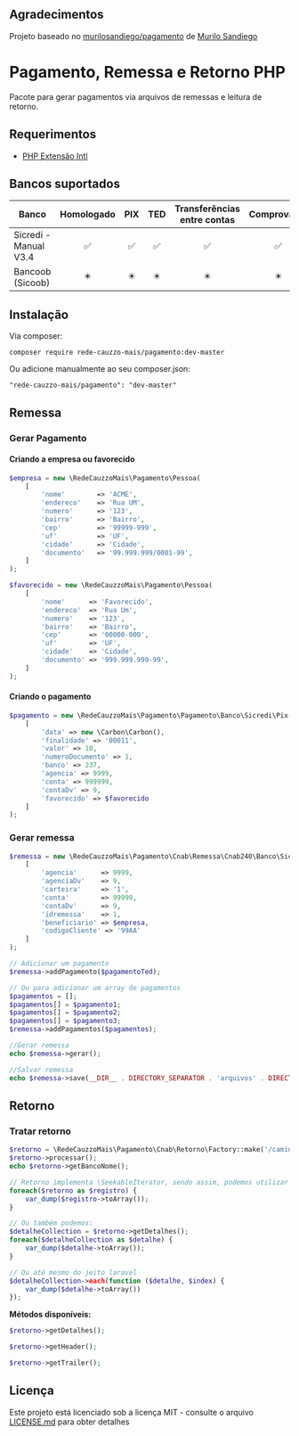 ## Agradecimentos

Projeto baseado no [murilosandiego/pagamento](https://github.com/murilosandiego/pagamento)
de [Murilo Sandiego](https://github.com/murilosandiego)

# Pagamento, Remessa e Retorno PHP

Pacote para gerar pagamentos via arquivos de remessas e leitura de
retorno.

## Requerimentos

- [PHP Extensão Intl](http://php.net/manual/pt_BR/book.intl.php)

## Bancos suportados

| Banco                 |         Homologado         |            PIX             |            TED             | Transferências entre contas |        Comprovante         |
|-----------------------|:--------------------------:|:--------------------------:|:--------------------------:|:----------------------------:|:--------------------------:|
| Sicredi - Manual V3.4 |     :white_check_mark:     |     :white_check_mark:     |     :white_check_mark:     |      :white_check_mark:      |     :white_check_mark:     |
| Bancoob (Sicoob)      | :eight_pointed_black_star: | :eight_pointed_black_star: | :eight_pointed_black_star: |  :eight_pointed_black_star:  | :eight_pointed_black_star: |

## Instalação

Via composer:

```
composer require rede-cauzzo-mais/pagamento:dev-master
```

Ou adicione manualmente ao seu composer.json:

```
"rede-cauzzo-mais/pagamento": "dev-master"
```

## Remessa

### Gerar Pagamento

#### Criando a empresa ou favorecido

```php
$empresa = new \RedeCauzzoMais\Pagamento\Pessoa(
    [
        'nome'        => 'ACME',
        'endereco'    => 'Rua UM',
        'numero'      => '123',
        'bairro'      => 'Bairro',
        'cep'         => '99999-999',
        'uf'          => 'UF',
        'cidade'      => 'Cidade',
        'documento'   => '99.999.999/0001-99',
    ]
);

$favorecido = new \RedeCauzzoMais\Pagamento\Pessoa(
    [
        'nome'      => 'Favorecido',
        'endereco'  => 'Rua Um',
        'numero'    => '123',
        'bairro'    => 'Bairro',
        'cep'       => '00000-000',
        'uf'        => 'UF',
        'cidade'    => 'Cidade',
        'documento' => '999.999.999-99',
    ]
);
```

#### Criando o pagamento

```php
$pagamento = new \RedeCauzzoMais\Pagamento\Pagamento\Banco\Sicredi\Pix(
    [
        'data' => new \Carbon\Carbon(),
        'finalidade' => '00011',
        'valor' => 10,
        'numeroDocumento' => 1,
        'banco' => 237,
        'agencia' => 9999,
        'conta' => 999999,
        'contaDv' => 9,
        'favorecido' => $favorecido
    ]
);
```

### Gerar remessa

```php
$remessa = new \RedeCauzzoMais\Pagamento\Cnab\Remessa\Cnab240\Banco\Sicredi(
    [
        'agencia'      => 9999,
        'agenciaDv'    => 9,
        'carteira'     => '1',
        'conta'        => 99999,
        'contaDv'      => 9,
        'idremessa'    => 1,
        'beneficiario' => $empresa,
        'codigoCliente' => '99AA'
    ]
);

// Adicionar um pagamento
$remessa->addPagamento($pagamentoTed);

// Ou para adicionar um array de pagamentos
$pagamentos = [];
$pagamentos[] = $pagamento1;
$pagamentos[] = $pagamento2;
$pagamentos[] = $pagamento3;
$remessa->addPagamentos($pagamentos);

//Gerar remessa
echo $remessa->gerar();

//Salvar remessa
echo $remessa->save(__DIR__ . DIRECTORY_SEPARATOR . 'arquivos' . DIRECTORY_SEPARATOR . 'sicredi_pagamento.txt');
```

## Retorno

### Tratar retorno

```php
$retorno = \RedeCauzzoMais\Pagamento\Cnab\Retorno\Factory::make('/caminho/para/arquivo.RET');
$retorno->processar();
echo $retorno->getBancoNome();

// Retorno implementa \SeekableIterator, sendo assim, podemos utilizar o foreach da seguinte forma:
foreach($retorno as $registro) {
	var_dump($registro->toArray());
}

// Ou também podemos:
$detalheCollection = $retorno->getDetalhes();
foreach($detalheCollection as $detalhe) {
	var_dump($detalhe->toArray());
}

// Ou até mesmo do jeito laravel
$detalheCollection->each(function ($detalhe, $index) {
    var_dump($detalhe->toArray())
});
```

**Métodos disponíveis:**

```php
$retorno->getDetalhes();

$retorno->getHeader();

$retorno->getTrailer();
```

## Licença

Este projeto está licenciado sob a licença MIT - consulte o arquivo [LICENSE.md](LICENSE.md) para obter detalhes
